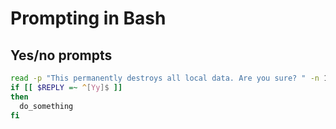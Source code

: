 # Prompting in Bash

## Yes/no prompts

```bash
read -p "This permanently destroys all local data. Are you sure? " -n 1 -r
if [[ $REPLY =~ ^[Yy]$ ]]
then
  do_something
fi
```
